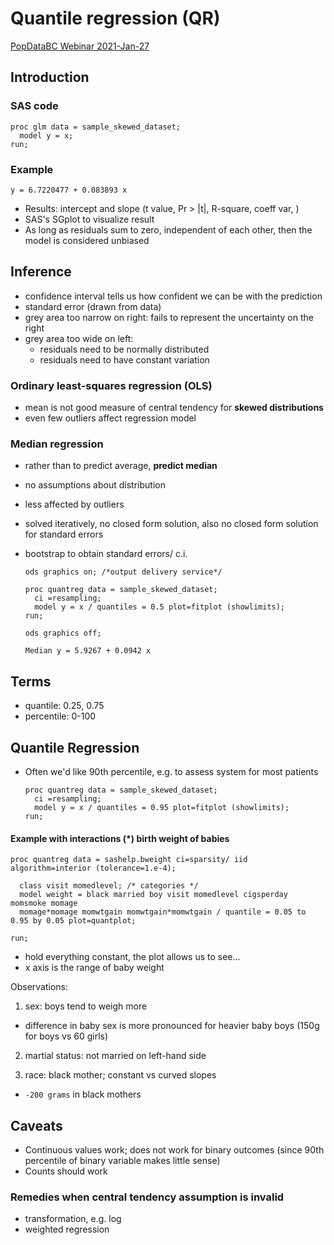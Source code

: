 #  Quantile regression (QR)

[PopDataBC Webinar 2021-Jan-27](https://www.youtube.com/watch?v=b6HMdUe9gy4&feature=emb_logo)

## Introduction

### SAS code
```
proc glm data = sample_skewed_dataset;
  model y = x;
run;
```

### Example

```
y = 6.7220477 + 0.083893 x
```

- Results: intercept and slope (t value, Pr > |t|, R-square, coeff var, )
- SAS's SGplot to visualize result
- As long as residuals sum to zero, independent of each other, then the model is considered unbiased


## Inference
- confidence interval tells us how confident we can be with the prediction
- standard error (drawn from data) 
- grey area too narrow on right: fails to represent the uncertainty on the right
- grey area too wide on left:
    - residuals need to be normally distributed 
    - residuals need to have constant variation 


### Ordinary least-squares regression (OLS)
- mean is not good measure of central tendency for **skewed distributions**
- even few outliers affect regression model

### Median regression 
- rather than to predict average, **predict median**
- no assumptions about distribution
- less affected by outliers
- solved iteratively, no closed form solution, also no closed form solution for standard errors
- bootstrap to obtain standard errors/ c.i. 

  ```
  ods graphics on; /*output delivery service*/

  proc quantreg data = sample_skewed_dataset; 
    ci =resampling; 
    model y = x / quantiles = 0.5 plot=fitplot (showlimits);
  run;

  ods graphics off;
  ```

  ```
  Median y = 5.9267 + 0.0942 x
  ```


## Terms

- quantile: 0.25, 0.75
- percentile: 0-100


## Quantile Regression

- Often we'd like 90th percentile, e.g. to assess system for most patients

  ```
  proc quantreg data = sample_skewed_dataset; 
    ci =resampling; 
    model y = x / quantiles = 0.95 plot=fitplot (showlimits);
  run;
  ```

#### Example with interactions (\*) birth weight of babies

```
proc quantreg data = sashelp.bweight ci=sparsity/ iid algorithm=interior (tolerance=1.e-4); 

  class visit momedlevel; /* categories */
  model weight = black married boy visit momedlevel cigsperday momsmoke momage 
  momage*momage momwtgain momwtgain*momwtgain / quantile = 0.05 to 0.95 by 0.05 plot=quantplot;
  
run;
```   

- hold everything constant, the plot allows us to see...
- x axis is the range of baby weight

Observations:

1. sex: boys tend to weigh more
  - difference in baby sex is more pronounced for heavier baby boys (150g for boys vs 60 girls) 

2. martial status: not married on left-hand side 

3. race: black mother; constant vs curved slopes 
  - ```-200 grams``` in black mothers 
  

## Caveats

- Continuous values work; does not work for binary outcomes (since 90th percentile of binary variable makes little sense)
- Counts should work
  
### Remedies when central tendency assumption is invalid

- transformation, e.g. log 
- weighted regression
  





